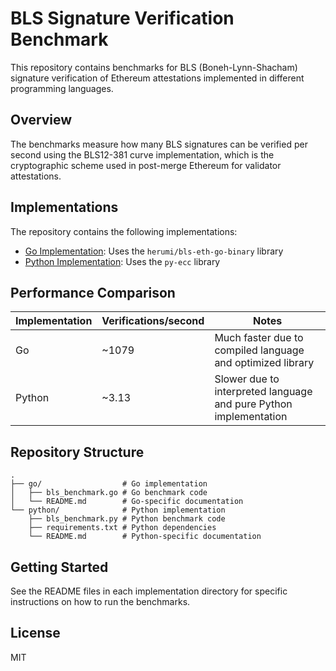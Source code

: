 # BLS Signature Verification Benchmark

This repository contains benchmarks for BLS (Boneh-Lynn-Shacham) signature verification of Ethereum attestations implemented in different programming languages.

## Overview

The benchmarks measure how many BLS signatures can be verified per second using the BLS12-381 curve implementation, which is the cryptographic scheme used in post-merge Ethereum for validator attestations.

## Implementations

The repository contains the following implementations:

- [Go Implementation](./go/): Uses the `herumi/bls-eth-go-binary` library
- [Python Implementation](./python/): Uses the `py-ecc` library

## Performance Comparison

| Implementation | Verifications/second | Notes |
|----------------|----------------------|-------|
| Go             | ~1079                | Much faster due to compiled language and optimized library |
| Python         | ~3.13                | Slower due to interpreted language and pure Python implementation |

## Repository Structure

```
.
├── go/                  # Go implementation
│   ├── bls_benchmark.go # Go benchmark code
│   └── README.md        # Go-specific documentation
└── python/              # Python implementation
    ├── bls_benchmark.py # Python benchmark code
    ├── requirements.txt # Python dependencies
    └── README.md        # Python-specific documentation
```

## Getting Started

See the README files in each implementation directory for specific instructions on how to run the benchmarks.

## License

MIT
